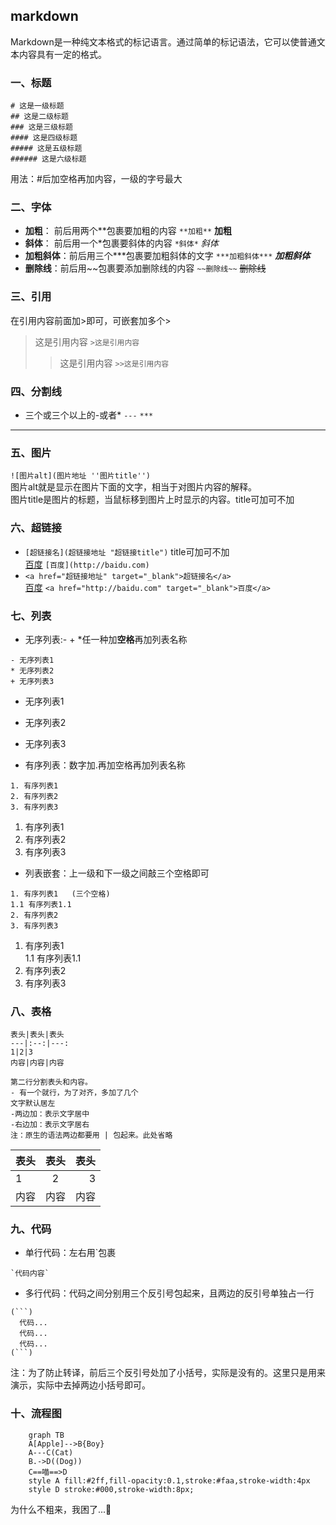 ## markdown  
Markdown是一种纯文本格式的标记语言。通过简单的标记语法，它可以使普通文本内容具有一定的格式。  
### 一、标题 
    # 这是一级标题
    ## 这是二级标题
    ### 这是三级标题
    #### 这是四级标题
    ##### 这是五级标题
    ###### 这是六级标题    
用法：#后加空格再加内容，一级的字号最大  
### 二、字体
- **加粗**： 前后用两个**包裹要加粗的内容 `**加粗**` **加粗**  
- **斜体**： 前后用一个*包裹要斜体的内容 `*斜体*` *斜体*  
- **加粗斜体**：前后用三个***包裹要加粗斜体的文字 `***加粗斜体***` ***加粗斜体***  
- **删除线**：前后用~~包裹要添加删除线的内容 `~~删除线~~` ~~删除线~~  
### 三、引用  
在引用内容前面加>即可，可嵌套加多个>  
>这是引用内容 `>这是引用内容` 
>>这是引用内容 `>>这是引用内容`  
### 四、分割线    
- 三个或三个以上的-或者*  `---` `***`
 ---  
### 五、图片
`![图片alt](图片地址 ''图片title'')`  
图片alt就是显示在图片下面的文字，相当于对图片内容的解释。  
图片title是图片的标题，当鼠标移到图片上时显示的内容。title可加可不加  
### 六、超链接  
- `[超链接名](超链接地址 "超链接title")`
title可加可不加  
[百度](http://baidu.com) `[百度](http://baidu.com)`   
- `<a href="超链接地址" target="_blank">超链接名</a>`  
<a href="http://baidu.com" target="_blank">百度</a> `<a href="http://baidu.com" target="_blank">百度</a>`  
### 七、列表  
- 无序列表:- + *任一种加**空格**再加列表名称
```
- 无序列表1
* 无序列表2
+ 无序列表3
```  
- 无序列表1
* 无序列表2
+ 无序列表3   
- 有序列表：数字加.再加空格再加列表名称  
```
1. 有序列表1 
2. 有序列表2
3. 有序列表3
```  
1. 有序列表1 
2. 有序列表2
3. 有序列表3  
- 列表嵌套：上一级和下一级之间敲三个空格即可  
```
1. 有序列表1   (三个空格)
1.1 有序列表1.1  
2. 有序列表2
3. 有序列表3 
```
1. 有序列表1   
1.1 有序列表1.1  
2. 有序列表2
3. 有序列表3  
### 八、表格  
```
表头|表头|表头
---|:--:|---:
1|2|3
内容|内容|内容

第二行分割表头和内容。
- 有一个就行，为了对齐，多加了几个
文字默认居左
-两边加：表示文字居中
-右边加：表示文字居右
注：原生的语法两边都要用 | 包起来。此处省略
```
表头|表头|表头
---|:--:|---:
1|2|3
内容|内容|内容  
### 九、代码
- 单行代码：左右用`包裹 
``` 
`代码内容`
```
- 多行代码：代码之间分别用三个反引号包起来，且两边的反引号单独占一行  
```
(```)
  代码...
  代码...
  代码...
(```)
```
注：为了防止转译，前后三个反引号处加了小括号，实际是没有的。这里只是用来演示，实际中去掉两边小括号即可。  
### 十、流程图
```mermaid
	graph TB
	A[Apple]-->B{Boy}
	A---C(Cat)
	B.->D((Dog))
	C==喵==>D
	style A fill:#2ff,fill-opacity:0.1,stroke:#faa,stroke-width:4px
	style D stroke:#000,stroke-width:8px;
```
为什么不粗来，我困了...:tea:
